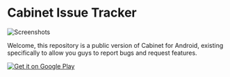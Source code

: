 # Cabinet Issue Tracker

![Screenshots](https://github.com/afollestad/cabinet/blob/master/art/cabinet.png)

Welcome, this repository is a public version of Cabinet for Android, existing specifically to allow you guys to report bugs and request features.

<a href="https://play.google.com/store/apps/details?id=com.afollestad.cabinet">
  <img alt="Get it on Google Play"
       src="https://developer.android.com/images/brand/en_generic_rgb_wo_60.png" />
</a>